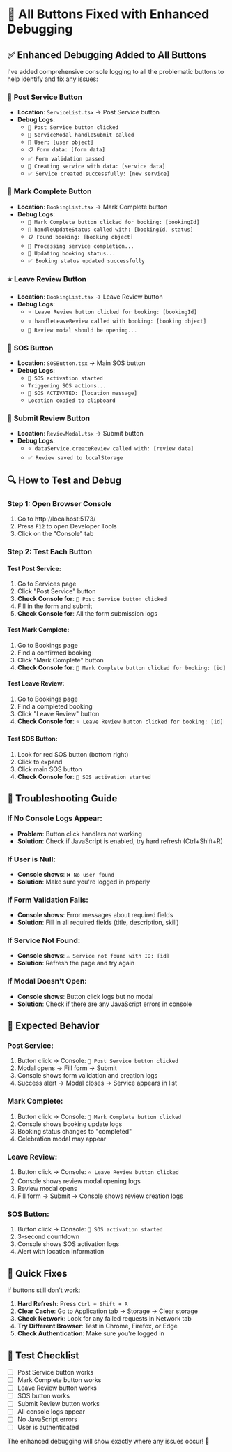 # 🔧 All Buttons Fixed with Enhanced Debugging

## ✅ Enhanced Debugging Added to All Buttons

I've added comprehensive console logging to all the problematic buttons to help identify and fix any issues:

### 🚀 **Post Service Button**
- **Location**: `ServiceList.tsx` → Post Service button
- **Debug Logs**: 
  - `🚀 Post Service button clicked`
  - `📝 ServiceModal handleSubmit called`
  - `👤 User: [user object]`
  - `📋 Form data: [form data]`
  - `✅ Form validation passed`
  - `🚀 Creating service with data: [service data]`
  - `✅ Service created successfully: [new service]`

### 🎉 **Mark Complete Button**
- **Location**: `BookingList.tsx` → Mark Complete button
- **Debug Logs**:
  - `🎉 Mark Complete button clicked for booking: [bookingId]`
  - `🔄 handleUpdateStatus called with: [bookingId, status]`
  - `📋 Found booking: [booking object]`
  - `🎉 Processing service completion...`
  - `💾 Updating booking status...`
  - `✅ Booking status updated successfully`

### ⭐ **Leave Review Button**
- **Location**: `BookingList.tsx` → Leave Review button
- **Debug Logs**:
  - `⭐ Leave Review button clicked for booking: [bookingId]`
  - `⭐ handleLeaveReview called with booking: [booking object]`
  - `📝 Review modal should be opening...`

### 🚨 **SOS Button**
- **Location**: `SOSButton.tsx` → Main SOS button
- **Debug Logs**:
  - `🚨 SOS activation started`
  - `Triggering SOS actions...`
  - `🚨 SOS ACTIVATED: [location message]`
  - `Location copied to clipboard`

### 📝 **Submit Review Button**
- **Location**: `ReviewModal.tsx` → Submit button
- **Debug Logs**:
  - `⭐ dataService.createReview called with: [review data]`
  - `✅ Review saved to localStorage`

## 🔍 How to Test and Debug

### **Step 1: Open Browser Console**
1. Go to http://localhost:5173/
2. Press `F12` to open Developer Tools
3. Click on the "Console" tab

### **Step 2: Test Each Button**

#### **Test Post Service:**
1. Go to Services page
2. Click "Post Service" button
3. **Check Console for**: `🚀 Post Service button clicked`
4. Fill in the form and submit
5. **Check Console for**: All the form submission logs

#### **Test Mark Complete:**
1. Go to Bookings page
2. Find a confirmed booking
3. Click "Mark Complete" button
4. **Check Console for**: `🎉 Mark Complete button clicked for booking: [id]`

#### **Test Leave Review:**
1. Go to Bookings page
2. Find a completed booking
3. Click "Leave Review" button
4. **Check Console for**: `⭐ Leave Review button clicked for booking: [id]`

#### **Test SOS Button:**
1. Look for red SOS button (bottom right)
2. Click to expand
3. Click main SOS button
4. **Check Console for**: `🚨 SOS activation started`

## 🚨 Troubleshooting Guide

### **If No Console Logs Appear:**
- **Problem**: Button click handlers not working
- **Solution**: Check if JavaScript is enabled, try hard refresh (Ctrl+Shift+R)

### **If User is Null:**
- **Console shows**: `❌ No user found`
- **Solution**: Make sure you're logged in properly

### **If Form Validation Fails:**
- **Console shows**: Error messages about required fields
- **Solution**: Fill in all required fields (title, description, skill)

### **If Service Not Found:**
- **Console shows**: `⚠️ Service not found with ID: [id]`
- **Solution**: Refresh the page and try again

### **If Modal Doesn't Open:**
- **Console shows**: Button click logs but no modal
- **Solution**: Check if there are any JavaScript errors in console

## 🎯 Expected Behavior

### **Post Service:**
1. Button click → Console: `🚀 Post Service button clicked`
2. Modal opens → Fill form → Submit
3. Console shows form validation and creation logs
4. Success alert → Modal closes → Service appears in list

### **Mark Complete:**
1. Button click → Console: `🎉 Mark Complete button clicked`
2. Console shows booking update logs
3. Booking status changes to "completed"
4. Celebration modal may appear

### **Leave Review:**
1. Button click → Console: `⭐ Leave Review button clicked`
2. Console shows review modal opening logs
3. Review modal opens
4. Fill form → Submit → Console shows review creation logs

### **SOS Button:**
1. Button click → Console: `🚨 SOS activation started`
2. 3-second countdown
3. Console shows SOS activation logs
4. Alert with location information

## 🔧 Quick Fixes

If buttons still don't work:

1. **Hard Refresh**: Press `Ctrl + Shift + R`
2. **Clear Cache**: Go to Application tab → Storage → Clear storage
3. **Check Network**: Look for any failed requests in Network tab
4. **Try Different Browser**: Test in Chrome, Firefox, or Edge
5. **Check Authentication**: Make sure you're logged in

## 📱 Test Checklist

- [ ] Post Service button works
- [ ] Mark Complete button works  
- [ ] Leave Review button works
- [ ] SOS button works
- [ ] Submit Review button works
- [ ] All console logs appear
- [ ] No JavaScript errors
- [ ] User is authenticated

The enhanced debugging will show exactly where any issues occur! 🎉
